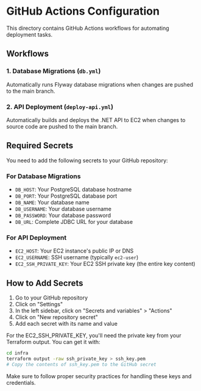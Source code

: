# GitHub Actions Configuration

This directory contains GitHub Actions workflows for automating deployment tasks.

## Workflows

### 1. Database Migrations (`db.yml`)

Automatically runs Flyway database migrations when changes are pushed to the main branch.

### 2. API Deployment (`deploy-api.yml`)

Automatically builds and deploys the .NET API to EC2 when changes to source code are pushed to the main branch.

## Required Secrets

You need to add the following secrets to your GitHub repository:

### For Database Migrations

- `DB_HOST`: Your PostgreSQL database hostname
- `DB_PORT`: Your PostgreSQL database port
- `DB_NAME`: Your database name
- `DB_USERNAME`: Your database username
- `DB_PASSWORD`: Your database password
- `DB_URL`: Complete JDBC URL for your database

### For API Deployment

- `EC2_HOST`: Your EC2 instance's public IP or DNS
- `EC2_USERNAME`: SSH username (typically `ec2-user`)
- `EC2_SSH_PRIVATE_KEY`: Your EC2 SSH private key (the entire key content)

## How to Add Secrets

1. Go to your GitHub repository
2. Click on "Settings"
3. In the left sidebar, click on "Secrets and variables" > "Actions"
4. Click on "New repository secret"
5. Add each secret with its name and value

For the EC2_SSH_PRIVATE_KEY, you'll need the private key from your Terraform output. You can get it with:

```bash
cd infra
terraform output -raw ssh_private_key > ssh_key.pem
# Copy the contents of ssh_key.pem to the GitHub secret
```

Make sure to follow proper security practices for handling these keys and credentials.
